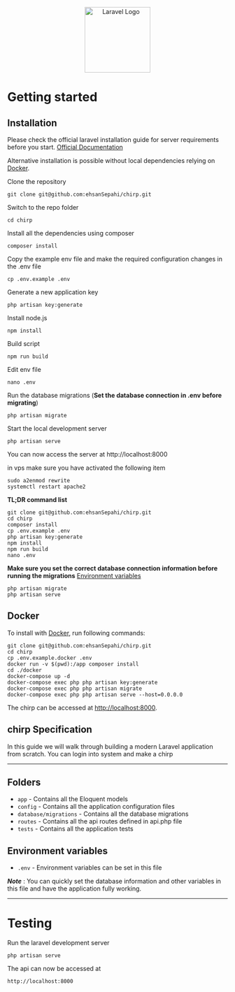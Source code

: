 <p align="center"><a href="https://laravel.com" target="_blank"><img src="https://github.com/ehsanSepahi/toDo/assets/71543126/fd20f62f-50dc-47aa-9f0a-c55740d5142a" width="150" alt="Laravel Logo"></a></p>

<!-- <p align="center">
<a href="https://github.com/laravel/framework/actions"><img src="https://github.com/laravel/framework/workflows/tests/badge.svg" alt="Build Status"></a>
<a href="https://packagist.org/packages/laravel/framework"><img src="https://github.com/ehsanSepahi/toDo/assets/71543126/cee10d3e-41d0-42fd-ae15-8a0c77d24b54" width="20" alt="Total Downloads"></a>
<a href="https://packagist.org/packages/laravel/framework"><img src="https://img.shields.io/packagist/v/laravel/framework" alt="Latest Stable Version"></a>
<a href="https://packagist.org/packages/laravel/framework"><img src="https://img.shields.io/packagist/l/laravel/framework" alt="License"></a>
</p> -->


# Getting started

## Installation

Please check the official laravel installation guide for server requirements before you start. [Official Documentation](https://laravel.com/docs/5.4/installation#installation)

Alternative installation is possible without local dependencies relying on [Docker](#docker). 

Clone the repository

    git clone git@github.com:ehsanSepahi/chirp.git

Switch to the repo folder

    cd chirp

Install all the dependencies using composer

    composer install

Copy the example env file and make the required configuration changes in the .env file

    cp .env.example .env

Generate a new application key

    php artisan key:generate
    
Install node.js

    npm install
    
Build script

    npm run build 

Edit env file

    nano .env

Run the database migrations (**Set the database connection in .env before migrating**)

    php artisan migrate

Start the local development server

    php artisan serve

You can now access the server at http://localhost:8000

in vps make sure you have activated the following item 

    sudo a2enmod rewrite
    systemctl restart apache2

**TL;DR command list**

    git clone git@github.com:ehsanSepahi/chirp.git
    cd chirp
    composer install
    cp .env.example .env
    php artisan key:generate
    npm install
    npm run build
    nano .env
    
**Make sure you set the correct database connection information before running the migrations** [Environment variables](#environment-variables)

    php artisan migrate
    php artisan serve
    
    
## Docker

To install with [Docker](https://www.docker.com), run following commands:

```
git clone git@github.com:ehsanSepahi/chirp.git
cd chirp
cp .env.example.docker .env
docker run -v $(pwd):/app composer install
cd ./docker
docker-compose up -d
docker-compose exec php php artisan key:generate
docker-compose exec php php artisan migrate
docker-compose exec php php artisan serve --host=0.0.0.0
```

The chirp can be accessed at [http://localhost:8000](http://localhost:8000).

## chirp Specification

In this guide we will walk through building a modern Laravel application from scratch. 
You can login into system and make a chirp

----------

## Folders

- `app` - Contains all the Eloquent models
- `config` - Contains all the application configuration files
- `database/migrations` - Contains all the database migrations
- `routes` - Contains all the api routes defined in api.php file
- `tests` - Contains all the application tests

## Environment variables

- `.env` - Environment variables can be set in this file

***Note*** : You can quickly set the database information and other variables in this file and have the application fully working.

----------

# Testing

Run the laravel development server

    php artisan serve

The api can now be accessed at

    http://localhost:8000
